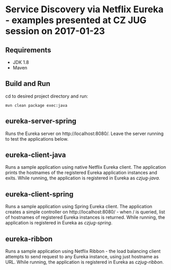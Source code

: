 # Service Discovery via Netflix Eureka - examples presented at CZ JUG session on 2017-01-23

## Requirements
* JDK 1.8
* Maven

## Build and Run
cd to desired project directory and run:
```
mvn clean package exec:java
```

## eureka-server-spring
Runs the Eureka server on http://localhost:8080/. Leave the server running to test the applications below.

## eureka-client-java
Runs a sample application using native Netflix Eureka client. The application prints the hostnames of the registered
Eureka application instances and exits. While running, the application is registered in Eureka as *czjug-java*.

## eureka-client-spring
Runs a sample application using Spring Eureka client. The application creates a simple controller on 
http://localhost:8080/ - when / is queried, list of hostnames of registered Eureka instances is returned. 
While running, the application is registered in Eureka as *czjug-spring*.

## eureka-ribbon
Runs a sample application using Netflix Ribbon - the load balancing client attempts to send request to any Eureka 
instance, using just hostname as URL. While running, the application is registered in Eureka as *czjug-ribbon*.
